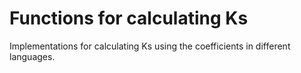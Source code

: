 # Functions for calculating Ks

Implementations for calculating Ks using the coefficients in different languages.